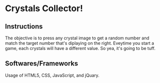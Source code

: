 # Crystals Collector!

## Instructions

The objective is to press any crystal image to get a random number and match the target number that's diplaying on the right.
Eveytime you start a game, each crystals will have a different value. 
So yea, it's going to be tuff.

## Softwares/Frameworks

Usage of HTML5, CSS, JavaScript, and jQuary.



